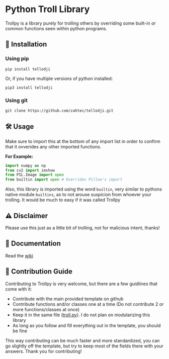 # Python Troll Library

Trollpy is a library purely for trolling others by overriding some built-in or common functions seen within python programs.

## 🚀 Installation

### Using pip

```shell
pip install tellodji
```

Or, if you have multiple versions of python installed:

```shell
pip3 install tellodji
```

### Using git

```shell
git clone https://github.com/zahtec/tellodji.git
```

## 🛠 Usage

Make sure to import this at the bottom of any import list in order to confirm that it ovverides any other imported functions.

**For Example:**

```py
import numpy as np
from cv2 import imshow
from PIL.Image import open
from builtin import open # Overrides Pillow's import
```

Also, this library is imported using the word `builtin`, very similar to pythons native module `builtins`, as to not arouse suspicion from whoever your trolling. It would be much to easy if it was called Trollpy

## ⚠️ Disclaimer

Please use this just as a little bit of trolling, not for malicious intent, thanks!

## 📔 Documentation

Read the [wiki](https://github.com/zahtec/trollpy/wiki)

## 📡 Contribution Guide

Contributing to Trollpy is very welcome, but there are a few guidlines that come with it:

- Contribute with the main provided template on github
- Contribute functions and/or classes one at a time (Do not contribute 2 or more functions/classes at once)
- Keep it in the same file ([troll.py](https://github.com/zahtec/trollpy/blob/main/builtin/troll.py)). I do not plan on modularizing this library
- As long as you follow and fill everything out in the template, you should be fine

This way contributing can be much faster and more standardized, you can go slightly off the template, but try to keep most of the fields there with your answers. Thank you for contributing!
